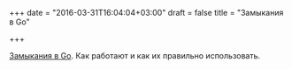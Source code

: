 +++
date = "2016-03-31T16:04:04+03:00"
draft = false
title = "Замыкания в Go"

+++

<p><a href="http://keshavabharadwaj.com/2016/03/31/closure_golang/">Замыкания в Go</a>. Как работают и как их правильно использовать.</p>

